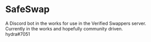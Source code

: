 # SafeSwap
A Discord bot in the works for use in the Verified Swappers server. </br>
Currently in the works and hopefully community driven. </br>
hydra#7051